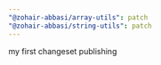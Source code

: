 ```yaml
---
"@zohair-abbasi/array-utils": patch
"@zohair-abbasi/string-utils": patch
---
```


my first changeset publishing
